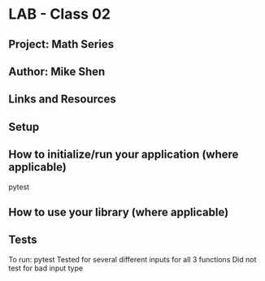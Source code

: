 # LAB - Class 02

## Project: Math Series

## Author: Mike Shen

## Links and Resources

## Setup

## How to initialize/run your application (where applicable)
pytest

## How to use your library (where applicable)

## Tests
To run: pytest
Tested for several different inputs for all 3 functions
Did not test for bad input type